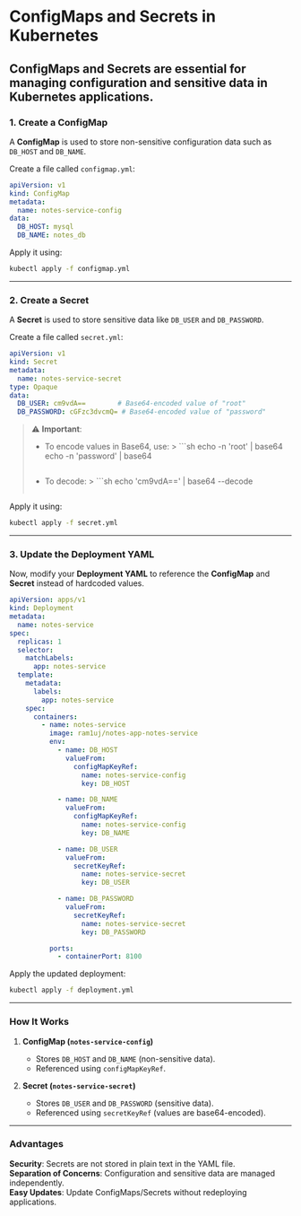 # ConfigMaps and Secrets in Kubernetes

## ConfigMaps and Secrets are essential for managing configuration and sensitive data in Kubernetes applications.

### **1. Create a ConfigMap**
A **ConfigMap** is used to store non-sensitive configuration data such as `DB_HOST` and `DB_NAME`.

Create a file called `configmap.yml`:

```yaml
apiVersion: v1
kind: ConfigMap
metadata:
  name: notes-service-config
data:
  DB_HOST: mysql
  DB_NAME: notes_db
```

Apply it using:
```sh
kubectl apply -f configmap.yml
```

---

### **2. Create a Secret**
A **Secret** is used to store sensitive data like `DB_USER` and `DB_PASSWORD`.

Create a file called `secret.yml`:

```yaml
apiVersion: v1
kind: Secret
metadata:
  name: notes-service-secret
type: Opaque
data:
  DB_USER: cm9vdA==        # Base64-encoded value of "root"
  DB_PASSWORD: cGFzc3dvcmQ= # Base64-encoded value of "password"
```

> ⚠ **Important**:
> - To encode values in Base64, use:
    >   ```sh
>   echo -n 'root' | base64
>   echo -n 'password' | base64
>   ```
> - To decode:
    >   ```sh
>   echo 'cm9vdA==' | base64 --decode
>   ```

Apply it using:
```sh
kubectl apply -f secret.yml
```

---

### **3. Update the Deployment YAML**
Now, modify your **Deployment YAML** to reference the **ConfigMap** and **Secret** instead of hardcoded values.

```yaml
apiVersion: apps/v1
kind: Deployment
metadata:
  name: notes-service
spec:
  replicas: 1
  selector:
    matchLabels:
      app: notes-service
  template:
    metadata:
      labels:
        app: notes-service
    spec:
      containers:
        - name: notes-service
          image: ram1uj/notes-app-notes-service
          env:
            - name: DB_HOST
              valueFrom:
                configMapKeyRef:
                  name: notes-service-config
                  key: DB_HOST

            - name: DB_NAME
              valueFrom:
                configMapKeyRef:
                  name: notes-service-config
                  key: DB_NAME

            - name: DB_USER
              valueFrom:
                secretKeyRef:
                  name: notes-service-secret
                  key: DB_USER

            - name: DB_PASSWORD
              valueFrom:
                secretKeyRef:
                  name: notes-service-secret
                  key: DB_PASSWORD

          ports:
            - containerPort: 8100
```

Apply the updated deployment:
```sh
kubectl apply -f deployment.yml
```

---

### **How It Works**
1. **ConfigMap (`notes-service-config`)**
    - Stores `DB_HOST` and `DB_NAME` (non-sensitive data).
    - Referenced using `configMapKeyRef`.

2. **Secret (`notes-service-secret`)**
    - Stores `DB_USER` and `DB_PASSWORD` (sensitive data).
    - Referenced using `secretKeyRef` (values are base64-encoded).

---

### **Advantages**

**Security**: Secrets are not stored in plain text in the YAML file.  
**Separation of Concerns**: Configuration and sensitive data are managed independently.  
**Easy Updates**: Update ConfigMaps/Secrets without redeploying applications.
